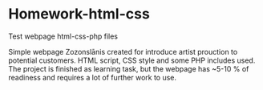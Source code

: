 # Homework-html-css
Test webpage html-css-php files

Simple webpage Zozonslānis created for introduce artist prouction to potential customers.
HTML script, CSS style and some PHP includes used.
The project is finished as learning task, but the webpage has ~5-10 % of readiness and requires a lot of further work to use.
